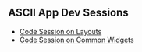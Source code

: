 ## ASCII App Dev Sessions
- [Code Session on Layouts](https://github.com/BasilVictor/ASCII-App-Dev-Sessions/tree/1_layouts)
- [Code Session on Common Widgets](https://github.com/BasilVictor/ASCII-App-Dev-Sessions/tree/2_widgets)
